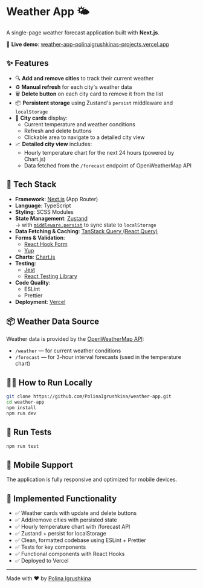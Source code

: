 # Weather App 🌤️

A single-page weather forecast application built with **Next.js**.

🔗 **Live demo**: [weather-app-polinaigrushkinas-projects.vercel.app](https://weather-app-polinaigrushkinas-projects.vercel.app/)

## ✨ Features

- 🔍 **Add and remove cities** to track their current weather
- ♻️ **Manual refresh** for each city's weather data
- 🗑️ **Delete button** on each city card to remove it from the list
- 📦 **Persistent storage** using Zustand's `persist` middleware and `localStorage`
- 📄 **City cards** display:
  - Current temperature and weather conditions
  - Refresh and delete buttons
  - Clickable area to navigate to a detailed city view
- 📈 **Detailed city view** includes:
  - Hourly temperature chart for the next 24 hours (powered by Chart.js)
  - Data fetched from the `/forecast` endpoint of OpenWeatherMap API

## 🧰 Tech Stack

- **Framework**: [Next.js](https://nextjs.org/) (App Router)
- **Language**: TypeScript
- **Styling**: SCSS Modules
- **State Management**: [Zustand](https://zustand-demo.pmnd.rs/)  
  → with [`middleware.persist`](https://docs.pmnd.rs/zustand/integrations/persisting-store-data) to sync state to `localStorage`
- **Data Fetching & Caching**: [TanStack Query (React Query)](https://tanstack.com/query/latest)
- **Forms & Validation**:
  - [React Hook Form](https://react-hook-form.com/)
  - [Yup](https://github.com/jquense/yup)
- **Charts**: [Chart.js](https://www.chartjs.org/)
- **Testing**:
  - [Jest](https://jestjs.io/)
  - [React Testing Library](https://testing-library.com/docs/react-testing-library/intro/)
- **Code Quality**:
  - ESLint
  - Prettier
- **Deployment**: [Vercel](https://vercel.com/)

## 📦 Weather Data Source

Weather data is provided by the [OpenWeatherMap API](https://openweathermap.org/api):

- `/weather` — for current weather conditions
- `/forecast` — for 3-hour interval forecasts (used in the temperature chart)

## 🧑‍💻 How to Run Locally

```bash
git clone https://github.com/PolinaIgrushkina/weather-app.git
cd weather-app
npm install
npm run dev
```

## 🧪 Run Tests

```bash
npm run test
```

## 📱 Mobile Support

The application is fully responsive and optimized for mobile devices.

## 📌 Implemented Functionality

- ✅ Weather cards with update and delete buttons
- ✅ Add/remove cities with persisted state
- ✅ Hourly temperature chart with /forecast API
- ✅ Zustand + persist for localStorage
- ✅ Clean, formatted codebase using ESLint + Prettier
- ✅ Tests for key components
- ✅ Functional components with React Hooks
- ✅ Deployed to Vercel

---

Made with ❤️ by [Polina Igrushkina](https://github.com/PolinaIgrushkina)
